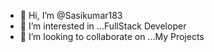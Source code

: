 - 👋 Hi, I’m @Sasikumar183
- 👀 I’m interested in ...FullStack Developer
- 💞️ I’m looking to collaborate on ...My Projects

<!---
Sasikumar183/Sasikumar183 is a ✨ special ✨ repository because its `README.md` (this file) appears on your GitHub profile.
You can click the Preview link to take a look at your changes.
--->
